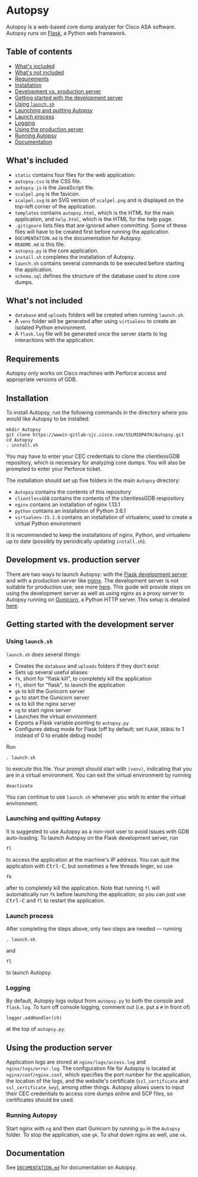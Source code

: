 # Autopsy

Autopsy is a web-based core dump analyzer for Cisco ASA software. Autopsy runs on [Flask](http://flask.pocoo.org/docs/0.12/), a Python web framework.

## Table of contents

* [What's included](#whats-included)
* [What's not included](#whats-not-included)
* [Requirements](#requirements)
* [Installation](#installation)
* [Development vs. production server](#development-vs-production-server)
* [Getting started with the development server](#getting-started-with-the-development-server)
 * [Using `launch.sh`](#using-launchsh)
 * [Launching and quitting Autopsy](#launching-and-quitting-autopsy)
 * [Launch process](#launch-process)
 * [Logging](#logging)
* [Using the production server](#using-the-production-server)
 * [Running Autopsy](#running-autopsy)
* [Documentation](#documentation)

## What's included

* `static` contains four files for the web application:
 * `autopsy.css` is the CSS file.
 * `autopsy.js` is the JavaScript file.
 * `scalpel.png` is the favicon.
 * `scalpel.svg` is an SVG version of `scalpel.png` and is displayed on the top-left corner of the application.
* `templates` contains `autopsy.html`, which is the HTML for the main application, and `help.html`, which is the HTML for the help page.
* `.gitignore` lists files that are ignored when committing. Some of these files will have to be created first before running the application.
* `DOCUMENTATION.md` is the documentation for Autopsy.
* `README.md` is this file.
* `autopsy.py` is the core application.
* `install.sh` completes the installation of Autopsy.
* `launch.sh` contains several commands to be executed before starting the application.
* `schema.sql` defines the structure of the database used to store core dumps.

## What's not included

* `database` and `uploads` folders will be created when running `launch.sh`.
* A `venv` folder will be generated after using `virtualenv` to create an isolated Python environment.
* A `flask.log` file will be generated once the server starts to log interactions with the application.

## Requirements

Autopsy only works on Cisco machines with Perforce access and appropriate versions of GDB.

## Installation

To install Autopsy, run the following commands in the directory where you would like Autopsy to be installed:
```
mkdir Autopsy
git clone https://wwwin-gitlab-sjc.cisco.com/SSLMIDPATH/Autopsy.git
cd Autopsy
. install.sh
```
You may have to enter your CEC credentials to clone the clientlessGDB repository, which is necessary for analyzing core dumps. You will also be prompted to enter your Perforce ticket.

The installation should set up five folders in the main `Autopsy` directory:
* `Autopsy` contains the contents of this repository
* `clientlessGDB` contains the contents of the clientlessGDB respository
* `nginx` contains an installation of nginx 1.13.1
* `python` contains an installation of Python 3.6.1
* `virtualenv-15.1.0` contains an installation of virtualenv, used to create a virtual Python environment

It is recommended to keep the installations of nginx, Python, and virtualenv up to date (possibly by periodically updating `install.sh`).

## Development vs. production server

There are two ways to launch Autopsy: with the [Flask development server](http://flask.pocoo.org/docs/0.12/server/) and with a production server like [nginx](https://nginx.org/). The development server is not suitable for production use; see more [here](http://flask.pocoo.org/docs/0.12/deploying/). This guide will provide steps on using the development server as well as using nginx as a proxy server to Autopsy running on [Gunicorn](http://gunicorn.org/), a Python HTTP server. This setup is detailed [here](http://flask.pocoo.org/docs/0.12/deploying/wsgi-standalone/).

## Getting started with the development server

### Using `launch.sh`

`launch.sh` does several things:
* Creates the `database` and `uploads` folders if they don't exist
* Sets up several useful aliases
 * `fk`, short for "flask kill", to completely kill the application
 * `fl`, short for "flask", to launch the application
 * `gk` to kill the Gunicorn server
 * `gu` to start the Gunicorn server
 * `nk` to kill the nginx server
 * `ng` to start nginx server
* Launches the virtual environment
* Exports a Flask variable pointing to `autopsy.py`
* Configures debug mode for Flask (off by default; set `FLASK_DEBUG` to 1 instead of 0 to enable debug mode)

Run
```
. launch.sh
```
to execute this file. Your prompt should start with `(venv)`, indicating that you are in a virtual environment. You can exit the virtual environment by running
```
deactivate
```
You can continue to use `launch.sh` whenever you wish to enter the virtual environment.

### Launching and quitting Autopsy

It is suggested to use Autopsy as a non-root user to avoid issues with GDB auto-loading. To launch Autopsy on the Flask development server, run
```
fl
```
to access the application at the machine's IP address. You can quit the application with <kbd>Ctrl-C</kbd>, but sometimes a few threads linger, so use
```
fk
```
after to completely kill the application. Note that running `fl` will automatically run `fk` before launching the application, so you can just use <kbd>Ctrl-C</kbd> and `fl` to restart the application.

### Launch process

After completing the steps above, only two steps are needed — running
```
. launch.sh
```
and
```
fl
```
to launch Autopsy.

### Logging

By default, Autopsy logs output from `autopsy.py` to both the console and `flask.log`. To turn off console logging, comment out (i.e. put a `#` in front of)
```
logger.addHandler(ch)
```
at the top of `autopsy.py`.

## Using the production server

Application logs are stored at `nginx/logs/access.log` and `nginx/logs/error.log`. The configuration file for Autopsy is located at `nginx/conf/nginx.conf`, which specifies the port number for the application, the location of the logs, and the website's certificate (`ssl_certificate` and `ssl_certificate_key`), among other things. Autopsy allows users to input their CEC credentials to access core dumps online and SCP files, so certificates should be used.

### Running Autopsy

Start nginx with `ng` and then start Gunicorn by running `gu` in the `Autopsy` folder. To stop the application, use `gk`. To shut down nginx as well, use `nk`.

## Documentation

See [`DOCUMENTATION.md`](DOCUMENTATION.md) for documentation on Autopsy.